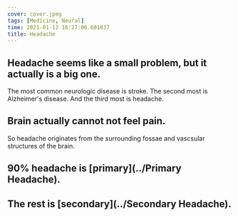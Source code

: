 ```yaml
---
cover: cover.jpeg
tags: [Medicine, Neural]
time: 2021-01-12 16:27:06.601037
title: Headache
---
```


## Headache seems like a small problem, but it actually is a big one.

The most common neurologic disease is stroke.
The second most is Alzheimer's disease.
And the third most is headache.

## Brain actually cannot not feel pain.

So headache originates from the surrounding fossae and vascsular structures of the brain.

## 90% headache is [primary](../Primary Headache).

## The rest is [secondary](../Secondary Headache).
